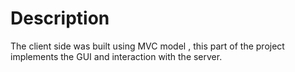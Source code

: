 # Description

The client side was built using MVC model  , this part of the project implements the GUI and interaction with the server. 
